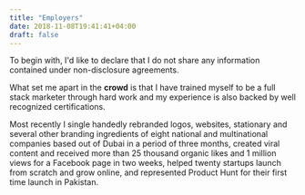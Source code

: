 ```yaml
---
title: "Employers"
date: 2018-11-08T19:41:41+04:00
draft: false
---
```


To begin with, I'd like to declare that I do not share any information contained under non-disclosure agreements.<br>

What set me apart in the <b>crowd</b> is that I have trained myself to be a full stack marketer through hard work and my experience is also backed by well recognized certifications.<br>

Most recently I single handedly rebranded logos, websites, stationary and several other branding ingredients of eight national and multinational companies based out of Dubai in a period of three months, created viral content and received more than 25 thousand organic likes and 1 million views for a Facebook page in two weeks, helped twenty startups launch from scratch and grow online, and represented Product Hunt for their first time launch in Pakistan.
